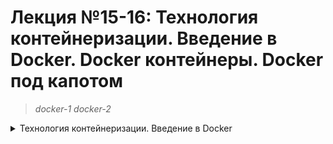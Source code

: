 # **Лекция №15-16: Технология контейнеризации. Введение в Docker. Docker контейнеры. Docker под капотом**
> _docker-1_
> _docker-2_

<details>
  <summary>Технология контейнеризации. Введение в Docker</summary>

## **Задание:**
---

## **Выполнено:**


## **Полезное:**
- [Docker Docs. Post-installation steps for Linux](https://docs.docker.com/engine/install/linux-postinstall/)
</details>
